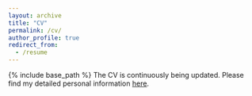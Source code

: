 ```yaml
---
layout: archive
title: "CV"
permalink: /cv/
author_profile: true
redirect_from:
  - /resume
---
```


{% include base_path %}
The CV is continuously being updated.
Please find my detailed personal information [here](https://yangziwei96.github.io/files/cv_ziweiyang.pdf).
